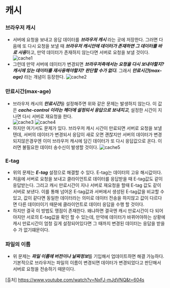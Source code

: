 # 캐시

### 브라우저 캐시
- 서버에 요청을 보내고 응답 데이터를 ***브라우저 캐시*** 라는 곳에 저장한다. 그러면 다음에 또 다시 요청을 보낼 때 ***브라우저 캐시안에 데이터가 존재하면 그 데이터를 바로 사용***하고, 만약 데이터가 존재하지 않는다면 서버로 요청을 보낼 것이다.
![cache1](https://user-images.githubusercontent.com/22884224/218252092-2a46f648-7e1a-4ae7-a206-f52fa5cf3cf6.png)
- 그런데 만약 서버에 데이터가 변경되면 ***브라우저측에서는 요청을 다시 보내야할지? 캐시에 있는 데이터를 재사용해야할지? 판단할 수가 없다.*** 그래서 ***만료시간(max-age)*** 라는 개념이 등장한다.
![cache2](https://user-images.githubusercontent.com/22884224/218252106-80e3d4eb-4c95-4dd1-8911-dbba8ee7d5e2.png)


### 만료시간(max-age)
- 브라우저 캐시의 ***만료시간***을 설정해주면 위와 같은 문제는 발생하지 않는다. 이 값은 ***cache-control 이라는 헤더에 설정되서 응답으로 보내지고***, 설정한 시간이 지나면 다시 서버로 재요청을 한다.   
![cache3](https://user-images.githubusercontent.com/22884224/218252488-d1b58405-6fd1-4ba6-aa24-482ecfe36eca.png)
![cache4](https://user-images.githubusercontent.com/22884224/218252522-35b7b0bf-7a6a-4fa2-b2e6-9bd1889f4c61.png)
- 하지만 여기서도 문제가 있다. 브라우저 캐시 시간이 만료되면 서버로 요청을 보낼텐데, 서버의 데이터가 변경되서 응답이 새로 오면 괜찮지만 서버의 데이터가 변경되지않은경우엔 이미 브라우저 캐시에 담긴 데이터가 또 다시 응답값으로 온다. 이러면 불필요한 데이터 송수신이 발생할 것이다.
![cache5](https://user-images.githubusercontent.com/22884224/218252672-ccfc0af6-b776-46eb-b35f-87217d56b025.png)

### E-tag
- 위의 문제는 ***E-tag*** 설정으로 해결할 수 있다. E-tag는 데이터의 고유 해시값이다.
- 처음에 서버로 요청을 보내고 클라이언트로 데이터를 응답받을 때 E-tag값도 같이 응답받는다. 그리고 캐시 만료시간이 지나 서버로 재요청을 할때 E-tag 값도 같이 서버로 보낸다.
이를 통해 넘어온 E-tag값과 서버에서 생성된 E-tag값을 비교할 수 있고, 값이 같다면 동일한 데이터라는 의미로 데이터 전송을 하지않고 값이 다르다면 다른 데이터이기 때문에 
클라이언트로 데이터 응답을 수행 할 것이다.
- 하지만 결국 이 방법도 맹점이 존재한다. 왜냐하면 결국엔 캐시 만료시간이 다 되어야지만 서로의 E-tag값을 확인 할 수 있는데, 만약에 데이터가 바뀌어야하는 상황에 캐시 만료시간이 
엄청 길게 설정되어있다면 그 때까지 변경된 데이터는 응답을 받을 수 가 없기떄문이다.

### 파일의 이름
- 위 문제는 ***파일 이름에 버전이나 날짜정보***를 기입해서 업데이트하면 해결 가능하다. 기본적으로 브라우저는 파일의 이름이 변경되면 데이터가 변경되었다고 판단해서 서버로 요청을 전송하기 때문이다.


[출처] https://www.youtube.com/watch?v=NxFJ-mJdVNQ&t=604s
